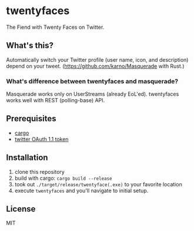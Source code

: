 # twentyfaces
The Fiend with Twenty Faces on Twitter.

## What's this?

Automatically switch your Twitter profile (user name, icon, and description) depend on your tweet.
(https://github.com/karno/Masquerade with Rust.)

### What's difference between twentyfaces and masquerade?
Masquerade works only on UserStreams (already EoL'ed). twentyfaces works well with REST (polling-base) API.

## Prerequisites

- [cargo](https://www.rust-lang.org/tools/install)
- [twitter OAuth 1.1 token](https://developer.twitter.com/ja/docs/basics/authentication/guides/access-tokens)

## Installation

1. clone this repository
2. build with cargo: `cargo build --release`
3. took out `./target/release/twentyface(.exe)` to your favorite location
4. execute `twentyfaces` and you'll navigate to initial setup.

## License

MIT
